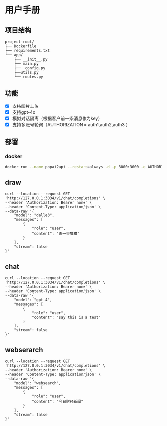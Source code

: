 # 用户手册
## 项目结构

```text
project-root/
├── Dockerfile
├── requirements.txt
└── app/
    ├── __init__.py
    ├── main.py
    ├──  config.py
    ├──utils.py
    └── routes.py
```


## 功能
- [x] 支持图片上传
- [x] 支持gpt-4o
- [x] 模拟对话隔离（根据客户前一条消息作为key）
- [x] 支持多账号轮询（AUTHORIZATION = auth1,auth2,auth3 ）

## 部署 
### docker

```bash
docker run --name popai2api --restart=always -d -p 3000:3000 -e AUTHORIZATION = {{auth1,auth2,auth3}} hulu365/popai2api:latest
```

## draw

```text
curl --location --request GET 'http://127.0.0.1:3034/v1/chat/completions' \
--header 'Authorization: Bearer none' \
--header 'Content-Type: application/json' \
--data-raw '{
    "model": "dalle3",
    "messages": [
        {
            "role": "user",
            "content": "画一只猫猫"
        }
    ],
    "stream": false
}'
```
## chat

```text
curl --location --request GET 'http://127.0.0.1:3034/v1/chat/completions' \
--header 'Authorization: Bearer none' \
--header 'Content-Type: application/json' \
--data-raw '{
    "model": "gpt-4",
    "messages": [
        {
            "role": "user",
            "content": "say this is a test"
        }
    ],
    "stream": false
}'
```

## webserarch

```text
curl --location --request GET 'http://127.0.0.1:3034/v1/chat/completions' \
--header 'Authorization: Bearer none' \
--header 'Content-Type: application/json' \
--data-raw '{
    "model": "websearch",
    "messages": [
        {
            "role": "user",
            "content": "今日财经新闻"
        }
    ],
    "stream": false
}'
```